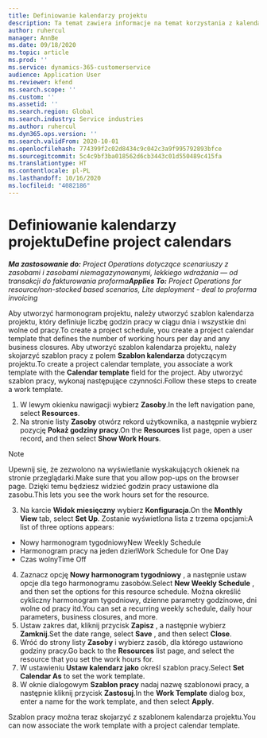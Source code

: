 ```yaml
---
title: Definiowanie kalendarzy projektu
description: Ta temat zawiera informacje na temat korzystania z kalendarza projektu w celu śledzenia jego harmonogramu.
author: ruhercul
manager: AnnBe
ms.date: 09/18/2020
ms.topic: article
ms.prod: ''
ms.service: dynamics-365-customerservice
audience: Application User
ms.reviewer: kfend
ms.search.scope: ''
ms.custom: ''
ms.assetid: ''
ms.search.region: Global
ms.search.industry: Service industries
ms.author: ruhercul
ms.dyn365.ops.version: ''
ms.search.validFrom: 2020-10-01
ms.openlocfilehash: 774399f2c02d8434c9c042c3a9f995792893bfce
ms.sourcegitcommit: 5c4c9bf3ba018562d6cb3443c01d550489c415fa
ms.translationtype: HT
ms.contentlocale: pl-PL
ms.lasthandoff: 10/16/2020
ms.locfileid: "4082186"
---
```

# <a name="define-project-calendars"></a><span data-ttu-id="f968e-103">Definiowanie kalendarzy projektu</span><span class="sxs-lookup"><span data-stu-id="f968e-103">Define project calendars</span></span>

<span data-ttu-id="f968e-104">_**Ma zastosowanie do:** Project Operations dotyczące scenariuszy z zasobami i zasobami niemagazynowanymi, lekkiego wdrażania — od transakcji do fakturowania proforma_</span><span class="sxs-lookup"><span data-stu-id="f968e-104">_**Applies To:** Project Operations for resource/non-stocked based scenarios, Lite deployment - deal to proforma invoicing_</span></span>

<span data-ttu-id="f968e-105">Aby utworzyć harmonogram projektu, należy utworzyć szablon kalendarza projektu, który definiuje liczbę godzin pracy w ciągu dnia i wszystkie dni wolne od pracy.</span><span class="sxs-lookup"><span data-stu-id="f968e-105">To create a project schedule, you create a project calendar template that defines the number of working hours per day and any business closures.</span></span> <span data-ttu-id="f968e-106">Aby utworzyć szablon kalendarza projektu, należy skojarzyć szablon pracy z polem **Szablon kalendarza** dotyczącym projektu.</span><span class="sxs-lookup"><span data-stu-id="f968e-106">To create a project calendar template, you associate a work template with the **Calendar template** field for the project.</span></span> <span data-ttu-id="f968e-107">Aby utworzyć szablon pracy, wykonaj następujące czynności.</span><span class="sxs-lookup"><span data-stu-id="f968e-107">Follow these steps to create a work template.</span></span>

1. <span data-ttu-id="f968e-108">W lewym okienku nawigacji wybierz **Zasoby**.</span><span class="sxs-lookup"><span data-stu-id="f968e-108">In the left navigation pane, select **Resources**.</span></span> 
2. <span data-ttu-id="f968e-109">Na stronie listy **Zasoby** otwórz rekord użytkownika, a następnie wybierz pozycję **Pokaż godziny pracy**.</span><span class="sxs-lookup"><span data-stu-id="f968e-109">On the **Resources** list page, open a user record, and then select **Show Work Hours**.</span></span>

  > [!NOTE]
  > <span data-ttu-id="f968e-110">Upewnij się, że zezwolono na wyświetlanie wyskakujących okienek na stronie przeglądarki.</span><span class="sxs-lookup"><span data-stu-id="f968e-110">Make sure that you allow pop-ups on the browser page.</span></span> <span data-ttu-id="f968e-111">Dzięki temu będziesz widzieć godzin pracy ustawione dla zasobu.</span><span class="sxs-lookup"><span data-stu-id="f968e-111">This lets you see the work hours set for the resource.</span></span>
  
3. <span data-ttu-id="f968e-112">Na karcie **Widok miesięczny** wybierz **Konfiguracja**.</span><span class="sxs-lookup"><span data-stu-id="f968e-112">On the **Monthly View** tab, select **Set Up**.</span></span> <span data-ttu-id="f968e-113">Zostanie wyświetlona lista z trzema opcjami:</span><span class="sxs-lookup"><span data-stu-id="f968e-113">A list of three options appears:</span></span> 

  - <span data-ttu-id="f968e-114">Nowy harmonogram tygodniowy</span><span class="sxs-lookup"><span data-stu-id="f968e-114">New Weekly Schedule</span></span>
  - <span data-ttu-id="f968e-115">Harmonogram pracy na jeden dzień</span><span class="sxs-lookup"><span data-stu-id="f968e-115">Work Schedule for One Day</span></span>
  - <span data-ttu-id="f968e-116">Czas wolny</span><span class="sxs-lookup"><span data-stu-id="f968e-116">Time Off</span></span>

4. <span data-ttu-id="f968e-117">Zaznacz opcję **Nowy harmonogram tygodniowy** , a następnie ustaw opcje dla tego harmonogramu zasobów.</span><span class="sxs-lookup"><span data-stu-id="f968e-117">Select **New Weekly Schedule** , and then set the options for this resource schedule.</span></span> <span data-ttu-id="f968e-118">Można określić cykliczny harmonogram tygodniowy, dzienne parametry godzinowe, dni wolne od pracy itd.</span><span class="sxs-lookup"><span data-stu-id="f968e-118">You can set a recurring weekly schedule, daily hour parameters, business closures, and more.</span></span>
5. <span data-ttu-id="f968e-119">Ustaw zakres dat, kliknij przycisk **Zapisz** , a następnie wybierz **Zamknij**.</span><span class="sxs-lookup"><span data-stu-id="f968e-119">Set the date range, select **Save** , and then select **Close**.</span></span> 
6. <span data-ttu-id="f968e-120">Wróć do strony listy **Zasoby** i wybierz zasób, dla którego ustawiono godziny pracy.</span><span class="sxs-lookup"><span data-stu-id="f968e-120">Go back to the **Resources** list page, and select the resource that you set the work hours for.</span></span> 
7. <span data-ttu-id="f968e-121">W ustawieniu **Ustaw kalendarz jako** określ szablon pracy.</span><span class="sxs-lookup"><span data-stu-id="f968e-121">Select **Set Calendar As** to set the work template.</span></span> 
8. <span data-ttu-id="f968e-122">W oknie dialogowym **Szablon pracy** nadaj nazwę szablonowi pracy, a następnie kliknij przycisk **Zastosuj**.</span><span class="sxs-lookup"><span data-stu-id="f968e-122">In the **Work Template** dialog box, enter a name for the work template, and then select **Apply**.</span></span> 

<span data-ttu-id="f968e-123">Szablon pracy można teraz skojarzyć z szablonem kalendarza projektu.</span><span class="sxs-lookup"><span data-stu-id="f968e-123">You can now associate the work template with a project calendar template.</span></span>
